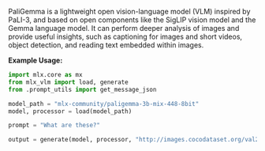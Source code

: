 PaliGemma is a lightweight open vision-language model (VLM) inspired by PaLI-3, and based on open components like the SigLIP vision model and the Gemma language model. It can perform deeper analysis of images and provide useful insights, such as captioning for images and short videos, object detection, and reading text embedded within images.

**Example Usage:**
```python
import mlx.core as mx
from mlx_vlm import load, generate
from .prompt_utils import get_message_json

model_path = "mlx-community/paligemma-3b-mix-448-8bit"
model, processor = load(model_path)

prompt = "What are these?"

output = generate(model, processor, "http://images.cocodataset.org/val2017/000000039769.jpg", prompt, verbose=True)
```